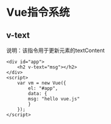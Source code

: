 # Vue指令系统

## v-text

说明：该指令用于更新元素的textContent
```
<div id="app">
    <h2 v-text="msg"></h2>
</div>
<script>
    var vm = new Vue({
        el: "#app",
        data: {
	    msg: "hello vue.js"
        }
    });
</script>
```

